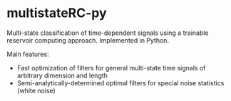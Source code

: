 # multistateRC-py
Multi-state classification of time-dependent signals using a trainable reservoir computing approach.
Implemented in Python.

Main features:
- Fast optimization of filters for general multi-state time signals of arbitrary dimension and length
- Semi-analytically-determined optimal filters for special noise statistics (white noise)
